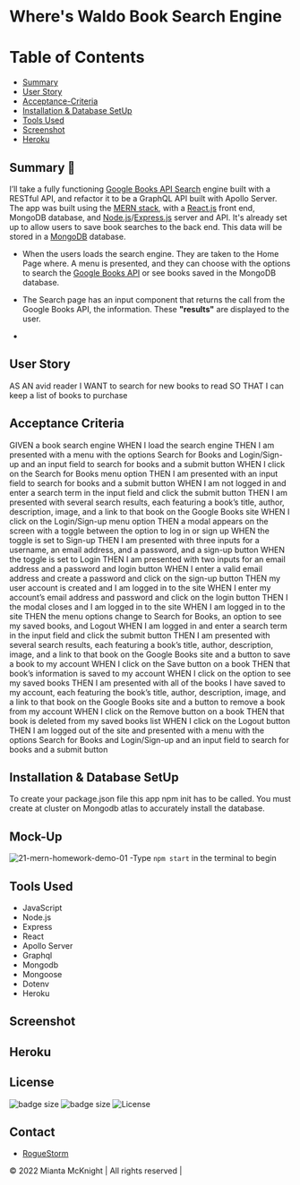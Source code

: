 # Where's Waldo Book Search Engine 

# Table of Contents

* [Summary](#summary)
* [User Story](#)
* [Acceptance-Criteria](#acceptance-criteria)
* [Installation & Database SetUp](#Installation)
* [Tools Used](#tools-used)
* [Screenshot](#Screenshot)
* [Heroku](#Heroku)



## Summary 📖 
I’ll take a fully functioning [Google Books API Search]() engine built with a RESTful API, and refactor it to be a GraphQL API built with Apollo Server. The app was built using the [MERN stack](https://www.geeksforgeeks.org/mern-stack/), with a [React.js](https://reactjs.org/) front end, MongoDB database, and [Node.js](https://nodejs.org/en/)/[Express.js](https://expressjs.com/) server and API. It's already set up to allow users to save book searches to the back end. This data will be stored in a [MongoDB](https://www.mongodb.com/) database.

- When the users loads the search engine. They are taken to the Home Page where. A menu is presented, and they can choose with the options to search the [Google Books API](https://developers.google.com/books) or see books saved in the MongoDB database.

- The Search page has an input component that returns the call from the Google Books API, the information. These __"results"__ are displayed to the user. 

- 

## User Story
AS AN avid reader
I WANT to search for new books to read
SO THAT I can keep a list of books to purchase
## Acceptance Criteria
GIVEN a book search engine
WHEN I load the search engine
THEN I am presented with a menu with the options Search for Books and Login/Sign-up and an input field to search for books and a submit button
WHEN I click on the Search for Books menu option
THEN I am presented with an input field to search for books and a submit button
WHEN I am not logged in and enter a search term in the input field and click the submit button
THEN I am presented with several search results, each featuring a book’s title, author, description, image, and a link to that book on the Google Books site
WHEN I click on the Login/Sign-up menu option
THEN a modal appears on the screen with a toggle between the option to log in or sign up
WHEN the toggle is set to Sign-up
THEN I am presented with three inputs for a username, an email address, and a password, and a sign-up button
WHEN the toggle is set to Login
THEN I am presented with two inputs for an email address and a password and login button
WHEN I enter a valid email address and create a password and click on the sign-up button
THEN my user account is created and I am logged in to the site
WHEN I enter my account’s email address and password and click on the login button
THEN I the modal closes and I am logged in to the site
WHEN I am logged in to the site
THEN the menu options change to Search for Books, an option to see my saved books, and Logout
WHEN I am logged in and enter a search term in the input field and click the submit button
THEN I am presented with several search results, each featuring a book’s title, author, description, image, and a link to that book on the Google Books site and a button to save a book to my account
WHEN I click on the Save button on a book
THEN that book’s information is saved to my account
WHEN I click on the option to see my saved books
THEN I am presented with all of the books I have saved to my account, each featuring the book’s title, author, description, image, and a link to that book on the Google Books site and a button to remove a book from my account
WHEN I click on the Remove button on a book
THEN that book is deleted from my saved books list
WHEN I click on the Logout button
THEN I am logged out of the site and presented with a menu with the options Search for Books and Login/Sign-up and an input field to search for books and a submit button   
## Installation & Database SetUp
To create your package.json file this app npm init has to be called. You must create at cluster on Mongodb atlas to accurately install the database. 
## Mock-Up
![21-mern-homework-demo-01](https://user-images.githubusercontent.com/89751266/160034953-bbcb30a0-fcb6-4e5c-9d62-8906a6dca200.gif)
-Type `npm start` in the terminal to begin
## Tools Used


* JavaScript
* Node.js
* Express
* React
* Apollo Server
* Graphql
* Mongodb
* Mongoose
* Dotenv
* Heroku
## Screenshot
## Heroku

## License
![badge size](https://img.shields.io/badge/GitHub-100000?style=for-the-badge&logo=github&logoColor=white)
![badge size](https://img.shields.io/badge/Made%20for-VSCode-1f425f.svg)
![License](https://img.shields.io/badge/License-MIT-blue)

## Contact
 - [RogueStorm]("")

© 2022 Mianta McKnight | All rights reserved |